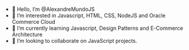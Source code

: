 - 👋 Hello, I’m @AlexandreMundoJS
- 👀 I’m interested in Javascript, HTML, CSS, NodeJS and Oracle Commerce Cloud
- 🌱 I’m currently learning Javascript, Design Patterns and E-Commerce Architecture
- 💞️ I’m looking to collaborate on JavaScript projects.
